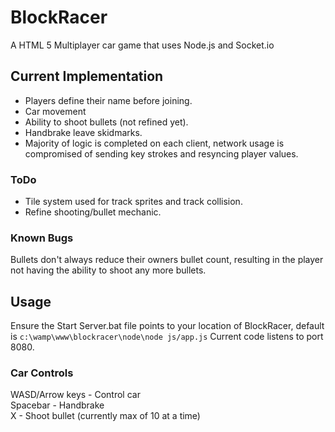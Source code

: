 BlockRacer
==========

A HTML 5 Multiplayer car game that uses Node.js and Socket.io

Current Implementation
----------------------

* Players define their name before joining.
* Car movement
* Ability to shoot bullets (not refined yet).
* Handbrake leave skidmarks.
* Majority of logic is completed on each client, network usage is compromised of sending key strokes and resyncing player values.

### ToDo

* Tile system used for track sprites and track collision.
* Refine shooting/bullet mechanic.

### Known Bugs
Bullets don't always reduce their owners bullet count, resulting in the player not having the ability to shoot any more bullets.


Usage
-----

Ensure the Start Server.bat file points to your location of BlockRacer, default is `c:\wamp\www\blockracer\node\node js/app.js`
Current code listens to port 8080.


### Car Controls

WASD/Arrow keys		-		Control car  
Spacebar 			-		Handbrake  
X					-		Shoot bullet (currently max of 10 at a time)

